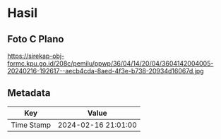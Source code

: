 # Hasil

## Foto C Plano

https://sirekap-obj-formc.kpu.go.id/208c/pemilu/ppwp/36/04/14/20/04/3604142004005-20240216-192617--aecb4cda-8aed-4f3e-b738-20934d16067d.jpg


## Metadata

| Key        | Value               |
| ---------- | ------------------- |
| Time Stamp | 2024-02-16 21:01:00 |



